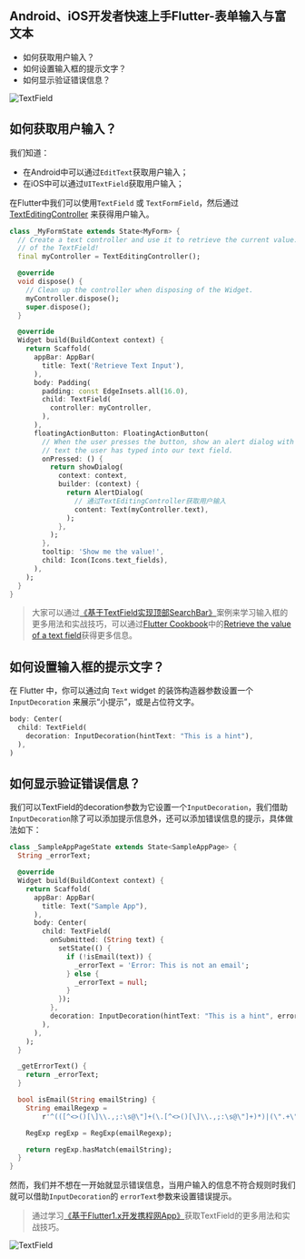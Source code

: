 ## Android、iOS开发者快速上手Flutter-表单输入与富文本

- 如何获取用户输入？
- 如何设置输入框的提示文字？
- 如何显示验证错误信息？

![TextField](http://www.devio.org/io/flutter_app/img/blog/TextField.png)

## 如何获取用户输入？

我们知道：

- 在Android中可以通过`EditText`获取用户输入；
- 在iOS中可以通过`UITextField`获取用户输入；

在Flutter中我们可以使用`TextField` 或 `TextFormField`，然后通过[TextEditingController](https://docs.flutter.io/flutter/widgets/TextEditingController-class.html) 来获得用户输入。

```dart
class _MyFormState extends State<MyForm> {
  // Create a text controller and use it to retrieve the current value.
  // of the TextField!
  final myController = TextEditingController();

  @override
  void dispose() {
    // Clean up the controller when disposing of the Widget.
    myController.dispose();
    super.dispose();
  }

  @override
  Widget build(BuildContext context) {
    return Scaffold(
      appBar: AppBar(
        title: Text('Retrieve Text Input'),
      ),
      body: Padding(
        padding: const EdgeInsets.all(16.0),
        child: TextField(
          controller: myController,
        ),
      ),
      floatingActionButton: FloatingActionButton(
        // When the user presses the button, show an alert dialog with the
        // text the user has typed into our text field.
        onPressed: () {
          return showDialog(
            context: context,
            builder: (context) {
              return AlertDialog(
                // 通过TextEditingController获取用户输入
                content: Text(myController.text),
              );
            },
          );
        },
        tooltip: 'Show me the value!',
        child: Icon(Icons.text_fields),
      ),
    );
  }
}
```

> 大家可以通过[《基于TextField实现顶部SearchBar》](https://coding.imooc.com/class/321.html)案例来学习输入框的更多用法和实战技巧，可以通过[Flutter Cookbook](https://flutter.io/docs/cookbook)中的[Retrieve the value of a text field](https://flutter.io/docs/cookbook/forms/retrieve-input)获得更多信息。

## 如何设置输入框的提示文字？

在 Flutter 中，你可以通过向 `Text` widget 的装饰构造器参数设置一个`InputDecoration` 来展示“小提示”，或是占位符文字。

```dart
body: Center(
  child: TextField(
    decoration: InputDecoration(hintText: "This is a hint"),
  ),
)
```

## 如何显示验证错误信息？

我们可以TextField的decoration参数为它设置一个`InputDecoration`，我们借助`InputDecoration`除了可以添加提示信息外，还可以添加错误信息的提示，具体做法如下：

```dart
class _SampleAppPageState extends State<SampleAppPage> {
  String _errorText;

  @override
  Widget build(BuildContext context) {
    return Scaffold(
      appBar: AppBar(
        title: Text("Sample App"),
      ),
      body: Center(
        child: TextField(
          onSubmitted: (String text) {
            setState(() {
              if (!isEmail(text)) {
                _errorText = 'Error: This is not an email';
              } else {
                _errorText = null;
              }
            });
          },
          decoration: InputDecoration(hintText: "This is a hint", errorText: _getErrorText()),
        ),
      ),
    );
  }

  _getErrorText() {
    return _errorText;
  }

  bool isEmail(String emailString) {
    String emailRegexp =
        r'^(([^<>()[\]\\.,;:\s@\"]+(\.[^<>()[\]\\.,;:\s@\"]+)*)|(\".+\"))@((\[[0-9]{1,3}\.[0-9]{1,3}\.[0-9]{1,3}\.[0-9]{1,3}\])|(([a-zA-Z\-0-9]+\.)+[a-zA-Z]{2,}))$';

    RegExp regExp = RegExp(emailRegexp);

    return regExp.hasMatch(emailString);
  }
}
```

然而，我们并不想在一开始就显示错误信息，当用户输入的信息不符合规则时我们就可以借助`InputDecoration`的 `errorText`参数来设置错误提示。

> 通过学习[《基于Flutter1.x开发携程网App》](https://coding.imooc.com/class/321.html)获取TextField的更多用法和实战技巧。

![TextField](http://www.devio.org/io/flutter_app/img/blog/Dynamic-TextField.gif)